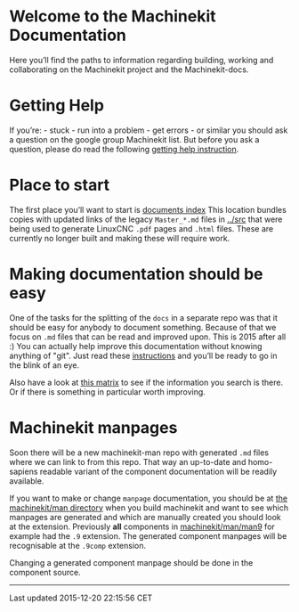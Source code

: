 Welcome to the Machinekit Documentation
=======================================

Here you’ll find the paths to information regarding building, working and collaborating on the Machinekit project and the Machinekit-docs.

Getting Help
============

If you’re: - stuck - run into a problem - get errors - or similar you should ask a question on the google group Machinekit list. But before you ask a question, please do read the following [getting help instruction](getting-help.md).

Place to start
==============

The first place you’ll want to start is [documents index](../index.md) This location bundles copies with updated links of the legacy `Master_*.md` files in [../src](../src) that were being used to generate LinuxCNC `.pdf` pages and `.html` files. These are currently no longer built and making these will require work.

Making documentation should be easy
===================================

One of the tasks for the splitting of the `docs` in a separate repo was that it should be easy for anybody to document something. Because of that we focus on `.md` files that can be read and improved upon. This is 2015 after all :) You can actually help improve this documentation without knowing anything of "git". Just read these [instructions](/documenting/documenting.md) and you’ll be ready to go in the blink of an eye.

Also have a look at [this matrix](documentation-matrix.md) to see if the information you search is there. Or if there is something in particular worth improving.

Machinekit manpages
===================

Soon there will be a new machinekit-man repo with generated `.md` files where we can link to from this repo. That way an up-to-date and homo-sapiens readable variant of the component documentation will be readily available.

If you want to make or change `manpage` documentation, you should be at [the machinekit/man directory](https://github.com/machinekit/machinekit/tree/master/man) when you build machinekit and want to see which manpages are generated and which are manually created you should look at the extension. Previously **all** components in [machinekit/man/man9](https://github.com/machinekit/machinekit/tree/master/man/man9) for example had the `.9` extension. The generated component manpages will be recognisable at the `.9comp` extension.

Changing a generated component manpage should be done in the component source.

------------------------------------------------------------------------

Last updated 2015-12-20 22:15:56 CET



